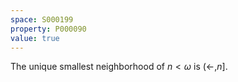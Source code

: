 ```yaml
---
space: S000199
property: P000090
value: true
---
```


The unique smallest neighborhood of $n<\omega$ is $(\leftarrow,n]$.

